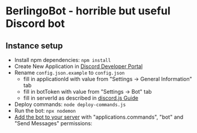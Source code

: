 # BerlingoBot - horrible but useful Discord bot

## Instance setup
- Install npm dependencies: `npm install`
- Create New Application in [Discord Developer Portal](https://discord.com/developers/applications/)
- Rename `config.json.example` to `config.json`
    - fill in applicationId with value from "Settings -> General Information" tab
    - fill in botToken with value from "Settings -> Bot" tab
    - fill in serverId as described in [discord.js Guide](https://discordjs.guide/creating-your-bot/command-deployment.html)
- Deploy commands: `node deploy-commands.js`
- Run the bot: `npx nodemon`
- [Add the bot to your server](https://discordjs.guide/preparations/adding-your-bot-to-servers.html) with "applications.commands", "bot" and "Send Messages" permissions: 
